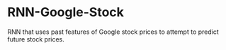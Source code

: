 # RNN-Google-Stock
RNN that uses past features of Google stock prices to attempt to predict future stock prices.
